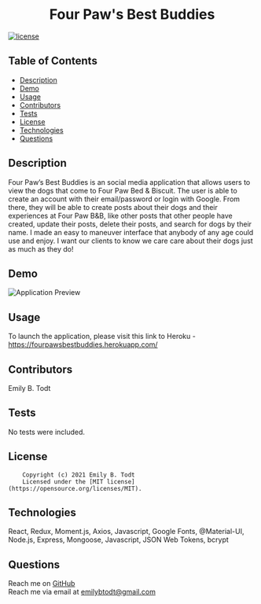 <h1 align="center">Four Paw's Best Buddies</h1>

  [![license](https://img.shields.io/static/v1?label=license&message=MIT&color=yellow)](https://opensource.org/licenses/MIT)


## Table of Contents

  - [Description](#description)
  - [Demo](#demo)
  - [Usage](#usage)
  - [Contributors](#contributors)
  - [Tests](#tests)
  - [License](#license)
  - [Technologies](#technologies)
  - [Questions](#questions)

  
  ## Description
  Four Paw’s Best Buddies is an social media application that allows users to view the dogs that come to Four Paw Bed & Biscuit. The user is able to create an account with their email/password or login with Google. From there, they will be able to create posts about their dogs and their experiences at Four Paw B&B, like other posts that other people have created, update their posts, delete their posts, and search for dogs by their name. I made an easy to maneuver interface that anybody of any age could use and enjoy. I want our clients to know we care care about their dogs just as much as they do!

  ## Demo

  ![Application Preview](client/src/images/BestBuddies.gif)
  
 
  ## Usage
  To launch the application, please visit this link to Heroku - https://fourpawsbestbuddies.herokuapp.com/
  

  ## Contributors
  Emily B. Todt

  ## Tests
  No tests were included.

  ## License
  
        Copyright (c) 2021 Emily B. Todt 
        Licensed under the [MIT license](https://opensource.org/licenses/MIT).
      

  ## Technologies
  React, Redux, Moment.js, Axios, Javascript, Google Fonts, @Material-UI, Node.js, Express, Mongoose, Javascript, JSON Web Tokens, bcrypt


  ## Questions
  Reach me on [GitHub](https://www.github.com/todtsies)  
  Reach me via email at <emilybtodt@gmail.com>